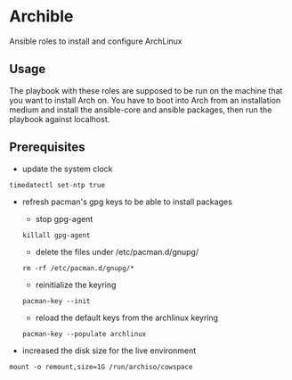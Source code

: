 # Archible

Ansible roles to install and configure ArchLinux

## Usage

The playbook with these roles are supposed to be run on the machine that you want to install Arch on.
You have to boot into Arch from an installation medium and install the ansible-core and ansible packages, then run the playbook against localhost.

## Prerequisites

* update the system clock

```shell
timedatectl set-ntp true
```

* refresh pacman's gpg keys to be able to install packages

    * stop gpg-agent

    ```shell
    killall gpg-agent
    ```

    * delete the files under /etc/pacman.d/gnupg/

    ```shell
    rm -rf /etc/pacman.d/gnupg/*
    ```

    * reinitialize the keyring

    ```shell
    pacman-key --init
    ```

    * reload the default keys from the archlinux keyring

    ```shell
    pacman-key --populate archlinux
    ```

* increased the disk size for the live environment

```shell
mount -o remount,size=1G /run/archiso/cowspace
```

